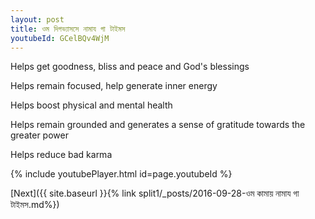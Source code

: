 ```yaml
---
layout: post
title: ওম দিগভ্যাসসে নামায গা টাইমস
youtubeId: GCelBQv4WjM
---
```

 
 
Helps get goodness, bliss and peace and God's blessings
 
Helps remain focused, help generate inner energy 
 
Helps boost physical and mental health 
 
Helps remain grounded and generates a sense of gratitude towards the greater power 
 
Helps reduce bad karma
 
 
 
 


{% include youtubePlayer.html id=page.youtubeId %}
 
[Next]({{ site.baseurl }}{% link  split1/_posts/2016-09-28-ওম কামায় নামায গা টাইমস.md%})
 
